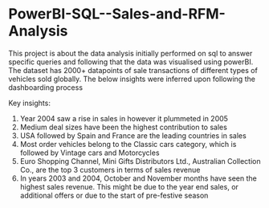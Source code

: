 # PowerBI-SQL--Sales-and-RFM-Analysis
This project is about the data analysis initially performed on sql to answer specific queries and following that the data was visualised using powerBI. The dataset has 2000+ datapoints of sale transactions of different types of vehicles sold globally. The below insights were inferred upon following the dashboarding process

Key insights:
1.	Year 2004 saw a rise in sales in however it plummeted in 2005
2.	Medium deal sizes have been the highest contribution to sales
3.	USA followed by Spain and France are the leading countries in sales 
4.	Most order vehicles belong to the Classic cars category, which is followed by Vintage cars and Motorcycles
5.	Euro Shopping Channel, Mini Gifts Distributors Ltd., Australian Collection Co., are the top 3 customers in terms of sales revenue
6.	In years 2003 and 2004, October and November months have seen the highest sales revenue. This might be due to the year end sales, or additional offers or due to the start of pre-festive season  
